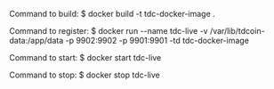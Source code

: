 Command to build:
$ docker build -t tdc-docker-image .

Command to register:
$ docker run --name tdc-live -v /var/lib/tdcoin-data:/app/data -p 9902:9902 -p 9901:9901 -td tdc-docker-image

Command to start:
$ docker start tdc-live

Command to stop:
$ docker stop tdc-live
